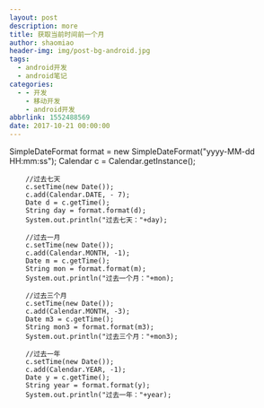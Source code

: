 ```yaml
---
layout: post
description: more
title: 获取当前时间前一个月
author: shaomiao
header-img: img/post-bg-android.jpg
tags:
  - android开发
  - android笔记
categories:
  - - 开发
    - 移动开发
    - android开发
abbrlink: 1552488569
date: 2017-10-21 00:00:00
---
```

SimpleDateFormat format = new SimpleDateFormat("yyyy-MM-dd HH:mm:ss");
        Calendar c = Calendar.getInstance();
         
        //过去七天
        c.setTime(new Date());
        c.add(Calendar.DATE, - 7);
        Date d = c.getTime();
        String day = format.format(d);
        System.out.println("过去七天："+day);
         
        //过去一月
        c.setTime(new Date());
        c.add(Calendar.MONTH, -1);
        Date m = c.getTime();
        String mon = format.format(m);
        System.out.println("过去一个月："+mon);
         
        //过去三个月
        c.setTime(new Date());
        c.add(Calendar.MONTH, -3);
        Date m3 = c.getTime();
        String mon3 = format.format(m3);
        System.out.println("过去三个月："+mon3);
         
        //过去一年
        c.setTime(new Date());
        c.add(Calendar.YEAR, -1);
        Date y = c.getTime();
        String year = format.format(y);
        System.out.println("过去一年："+year);
